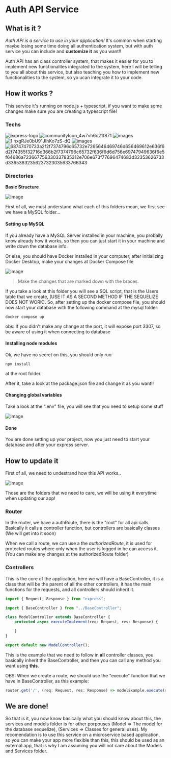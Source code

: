 # Auth API Service

## What is it ?

*Auth API is a service to use in your application!*
It's common when starting maybe losing some time doing all authentication system, but with auth service you can include and **customize it** as you want!!

Auth API has an class controller system, that makes it easier for you to implement new functionalites integrated to the system, here I will be telling to you all about this service, but also teaching you how to implement new functionalities to the system, so yo ucan integrate it to your code.

## How it works ?

This service it's running on node.js + typescript, if you want to make some changes make sure you are creating a typescript file!

### Techs
  ![express-logo](https://github.com/rafaelrsi22/auth-service/assets/62354132/e30195c7-18ef-4a07-a130-02ab44cf6f71) ![communityIcon_4w7vh6c21f871](https://github.com/rafaelrsi22/auth-service/assets/62354132/1acbd1fb-436a-4708-b2a8-56b14a1026a7) ![images](https://github.com/rafaelrsi22/auth-service/assets/62354132/cf75f688-1ec7-4a0f-a071-3dcdd692a3b2) 
  ![1 hxgRJe0bU91JIhKo7zS-dQ](https://github.com/rafaelrsi22/auth-service/assets/62354132/5427ecaa-3a1b-4654-89c1-ec7e1f6ba866) ![images](https://github.com/rafaelrsi22/auth-service/assets/62354132/9008d906-8df5-4b30-b2b3-3fb3548feb65) ![68747470733a2f2f7374796c65732e7265646469746d656469612e636f6d2f74355f32716d366b2f7374796c65732f636f6d6d756e69747949636f6e5f64686a723667756330337835312e706e673f77696474683d32353626733d33653832356237323035633766343](https://github.com/rafaelrsi22/auth-service/assets/62354132/19028e72-dc3d-45c8-8ae8-c5337f952d15)

### Directories

**Basic Structure**

![image](https://github.com/rafaelrsi22/auth-service/assets/62354132/7ed565c7-15d5-4165-b027-55d1d9be3441)

First of all, we must understand what each of this folders mean, we first see we have a MySQL folder...

#### Setting up MySQL
If you already have a MySQL Server installed in your machine, you probally know already how it works, so then you can just start it in your machine and write down the database info.

Or else, you should have Docker installed in your computer, after initializing Docker Desktop, make your changes at Docker Compose file

![image](https://github.com/rafaelrsi22/auth-service/assets/62354132/69e5be2d-ff9c-4938-badd-72ef9dfb5158)

 > Make the changes that are marked down with the braces.

If you take a look at this folder you will see a SQL script, that is the Users table that we create, (USE IT AS A SECOND METHOD IF THE SEQUELIZE DOES NOT WORK).
So, after setting up the docker compose file, you should now start your database with the following command at the mysql folder:

```
docker compose up
```

obs: If you didn't make any change at the port, it will expose port 3307, so be aware of using it when connecting to database

#### Installing node modules

Ok, we have no secret on this, you should only run

```
npm install
```

at the root folder.

After it, take a look at the package.json file and change it as you want!!

#### Changing global variables

Take a look at the ".env" file, you will see that you need to setup some stuff

![image](https://github.com/rafaelrsi22/auth-service/assets/62354132/0bf8b312-063d-4329-b1e6-2e721afaaec7)

#### Done

You are done setting up your project, now you just need to start your database and after your express server.

## How to update it

First of all, we need to undestrand how this API works..

![image](https://github.com/rafaelrsi22/auth-service/assets/62354132/fccf56b7-defa-449e-83bf-7b5419d4a4f6)

Those are the folders that we need to care, we will be using it everytime when updating our app!

### Router

In the router, we have a authRoute, there is the "root" for all api calls
Basically it calls a controller function, but controllers are basically classes (We will get into it soon)

When we call a route, we can use a the *authorizedRoute*, it is used for protected routes where only when the user is logged in he can access it. (You can make any changes at the authorizedRoute folder)

### Controllers

This is the core of the application, here we will have a BaseController, it is a class that will be the parent of all the other controllers, it has the main functions for the requests, and all controllers should inherit it.

```ts
import { Request, Response } from "express";

import { BaseController } from "../BaseController";

class ModelController extends BaseController { 
    protected async executeImplement(req: Request, res: Response) {

    }
}

export default new ModelController();
```

This is the example that we need to follow in **all** controller classes, you basically inherit the BaseController, and then you can call any method you want using **this**.

OBS: When we create a route, we should use the "execute" function that we have in BaseController, as this example:

```ts
router.get('/', (req: Request, res: Response) => modelExample.execute(req, res));
```


## We are done!
So that is it, you now know basically what you should know about this, the services and models folder is for other porpouses (Model => The model for the database sequelize), (Services => Classes for general uses).
My recomendation is to use this service on a microservice based application, so you can make your app more flexible than this, this should be used as an external app, that is why I am assuming you will not care about the Models and Services folder.